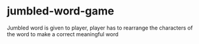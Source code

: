 # jumbled-word-game
Jumbled word is given to player, player has to rearrange the characters of the word to make a correct meaningful word
